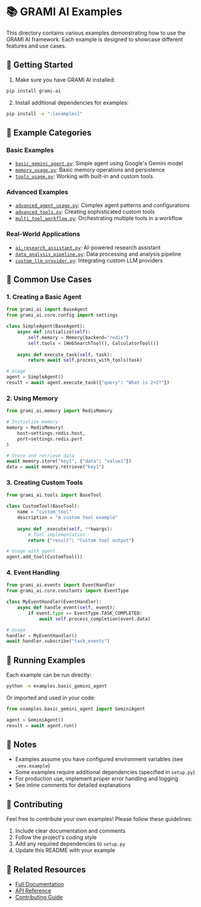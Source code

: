 # 📚 GRAMI AI Examples

This directory contains various examples demonstrating how to use the GRAMI AI framework. Each example is designed to showcase different features and use cases.

## 🚀 Getting Started

1. Make sure you have GRAMI AI installed:
```bash
pip install grami-ai
```

2. Install additional dependencies for examples:
```bash
pip install -e ".[examples]"
```

## 📂 Example Categories

### Basic Examples
- [`basic_gemini_agent.py`](basic_gemini_agent.py): Simple agent using Google's Gemini model
- [`memory_usage.py`](memory_usage.py): Basic memory operations and persistence
- [`tools_usage.py`](tools_usage.py): Working with built-in and custom tools

### Advanced Examples
- [`advanced_agent_usage.py`](advanced_agent_usage.py): Complex agent patterns and configurations
- [`advanced_tools.py`](advanced_tools.py): Creating sophisticated custom tools
- [`multi_tool_workflow.py`](multi_tool_workflow.py): Orchestrating multiple tools in a workflow

### Real-World Applications
- [`ai_research_assistant.py`](ai_research_assistant.py): AI-powered research assistant
- [`data_analysis_pipeline.py`](data_analysis_pipeline.py): Data processing and analysis pipeline
- [`custom_llm_provider.py`](custom_llm_provider.py): Integrating custom LLM providers

## 🎯 Common Use Cases

### 1. Creating a Basic Agent
```python
from grami_ai import BaseAgent
from grami_ai.core.config import settings

class SimpleAgent(BaseAgent):
    async def initialize(self):
        self.memory = Memory(backend="redis")
        self.tools = [WebSearchTool(), CalculatorTool()]
    
    async def execute_task(self, task):
        return await self.process_with_tools(task)

# Usage
agent = SimpleAgent()
result = await agent.execute_task({"query": "What is 2+2?"})
```

### 2. Using Memory
```python
from grami_ai.memory import RedisMemory

# Initialize memory
memory = RedisMemory(
    host=settings.redis.host,
    port=settings.redis.port
)

# Store and retrieve data
await memory.store("key1", {"data": "value1"})
data = await memory.retrieve("key1")
```

### 3. Creating Custom Tools
```python
from grami_ai.tools import BaseTool

class CustomTool(BaseTool):
    name = "custom_tool"
    description = "A custom tool example"
    
    async def _execute(self, **kwargs):
        # Tool implementation
        return {"result": "Custom tool output"}

# Usage with agent
agent.add_tool(CustomTool())
```

### 4. Event Handling
```python
from grami_ai.events import EventHandler
from grami_ai.core.constants import EventType

class MyEventHandler(EventHandler):
    async def handle_event(self, event):
        if event.type == EventType.TASK_COMPLETED:
            await self.process_completion(event.data)

# Usage
handler = MyEventHandler()
await handler.subscribe("task_events")
```

## 🔄 Running Examples

Each example can be run directly:
```bash
python -m examples.basic_gemini_agent
```

Or imported and used in your code:
```python
from examples.basic_gemini_agent import GeminiAgent

agent = GeminiAgent()
result = await agent.run()
```

## 📝 Notes

- Examples assume you have configured environment variables (see `.env.example`)
- Some examples require additional dependencies (specified in `setup.py`)
- For production use, implement proper error handling and logging
- See inline comments for detailed explanations

## 🤝 Contributing

Feel free to contribute your own examples! Please follow these guidelines:
1. Include clear documentation and comments
2. Follow the project's coding style
3. Add any required dependencies to `setup.py`
4. Update this README with your example

## 🔗 Related Resources

- [Full Documentation](https://docs.grami-ai.org)
- [API Reference](https://docs.grami-ai.org/api)
- [Contributing Guide](https://docs.grami-ai.org/contributing)

